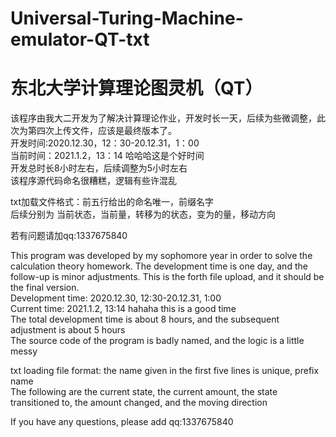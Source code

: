 # Universal-Turing-Machine-emulator-QT-txt  
# 东北大学计算理论图灵机（QT）
该程序由我大二开发为了解决计算理论作业，开发时长一天，后续为些微调整，此次为第四次上传文件，应该是最终版本了。  
开发时间:2020.12.30，12：30-20.12.31，1：00  
当前时间：2021.1.2，13：14   哈哈哈这是个好时间  
开发总时长8小时左右，后续调整为5小时左右  
该程序源代码命名很糟糕，逻辑有些许混乱  
  
txt加载文件格式：前五行给出的命名唯一，前缀名字  
后续分别为 当前状态，当前量，转移为的状态，变为的量，移动方向  
  
若有问题请加qq:1337675840   
  
This program was developed by my sophomore year in order to solve the calculation theory homework. The development time is one day, and the follow-up is minor adjustments. This is the forth file upload, and it should be the final version.  
Development time: 2020.12.30, 12:30-20.12.31, 1:00  
Current time: 2021.1.2, 13:14 hahaha this is a good time  
The total development time is about 8 hours, and the subsequent adjustment is about 5 hours  
The source code of the program is badly named, and the logic is a little messy  
  
txt loading file format: the name given in the first five lines is unique, prefix name  
The following are the current state, the current amount, the state transitioned to, the amount changed, and the moving direction  
  
If you have any questions, please add qq:1337675840  
